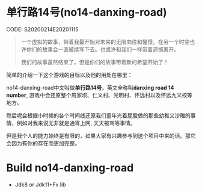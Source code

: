 # 单行路14号(no14-danxing-road)

CODE: S20200214E20201115

> 一个虚拟的故事，带着我最开始对未来的无限向往和憧憬。在另一个时空也许你们的故事会一直被续写下去。也或许和我们一样带着遗憾离开。
>
> 我们的故事虽然结束了，但是你们的故事带着新的希望开始了！

简单的介绍一下这个游戏的目标以及他的用处在哪里：

no14-danxing-road中文叫做**单行路14号**，英文全称叫**danxing road 14 number**, 游戏中会还原整个周家坝、仁义村、光明村、怀远村以及怀远九义校等地方。

然后呢会根据小时候的各个时间线还原我们童年光着屁股做的那些幼稚又沙雕的事情，例如对我来说无非就是通宵上网, 天天被骂等事情。

但是我个人的能力始终是有限的，如果大家有兴趣参与到这个项目中来的话。那它会因为有你的存在而更加完整。

# Build no14-danxing-road

- Jdk8 or Jdk11+Fx lib

